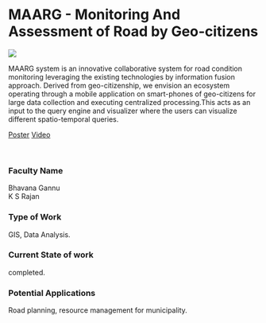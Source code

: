 # MAARG - Monitoring And Assessment of Road by Geo-citizens

![](https://i.imgur.com/j7wFGlR.png)

MAARG system is an innovative collaborative system for road condition monitoring leveraging the existing technologies by information fusion approach. Derived from geo-citizenship, we envision an ecosystem operating through a mobile application on smart-phones of geo-citizens for large data collection and executing centralized processing.This acts as an input to the query engine and visualizer where the users can visualize different spatio-temporal queries.

[Poster](15.%20MAARG%20-%20Monitoring%20And%20Assessment%20of%20Road%20by%20Geo-citizens.pdf)
[Video](https://rndshowcase.iiit.ac.in/tto/TTO_website_data/Videos/262.mp4)

<br>


### Faculty Name

Bhavana Gannu<br>
K S Rajan


### Type of Work

GIS, Data Analysis.


### Current State of work

completed.


### Potential Applications

Road planning, resource management for municipality.
